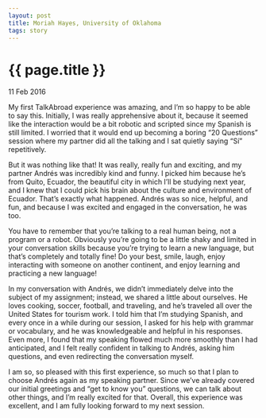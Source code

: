 ```yaml
---
layout: post
title: Moriah Hayes, University of Oklahoma
tags: story
---
```


# {{ page.title }}

11 Feb 2016

My first TalkAbroad experience was amazing, and I’m so happy to be able to say this. Initially, I was really apprehensive about it, because it seemed like the interaction would be a bit robotic and scripted since my Spanish is still limited. I worried that it would end up becoming a boring “20 Questions” session where my partner did all the talking and I sat quietly saying “Sí” repetitively.

But it was nothing like that! It was really, really fun and exciting, and my partner Andrés was incredibly kind and funny. I picked him because he’s from Quito, Ecuador, the beautiful city in which I’ll be studying next year, and I knew that I could pick his brain about the culture and environment of Ecuador. That’s exactly what happened. Andrés was so nice, helpful, and fun, and because I was excited and engaged in the conversation, he was too. 

You have to remember that you’re talking to a real human being, not a program or a robot. Obviously you’re going to be a little shaky and limited in your conversation skills because you’re trying to learn a new language, but that’s completely and totally fine! Do your best, smile, laugh, enjoy interacting with someone on another continent, and enjoy learning and practicing a new language! 

In my conversation with Andrés, we didn’t immediately delve into the subject of my assignment; instead, we shared a little about ourselves. He loves cooking, soccer, football, and traveling, and he’s traveled all over the United States for tourism work. I told him that I’m studying Spanish, and every once in a while during our session, I asked for his help with grammar or vocabulary, and he was knowledgeable and helpful in his responses. Even more, I found that my speaking flowed much more smoothly than I had anticipated, and I felt really confident in talking to Andrés, asking him questions, and even redirecting the conversation myself. 

I am so, so pleased with this first experience, so much so that I plan to choose Andrés again as my speaking partner. Since we’ve already covered our initial greetings and “get to know you” questions, we can talk about other things, and I’m really excited for that. Overall, this experience was excellent, and I am fully looking forward to my next session.